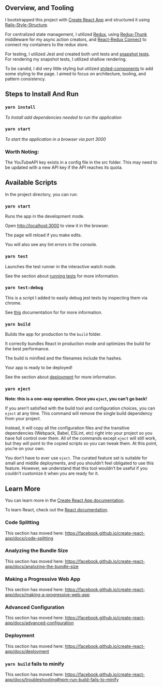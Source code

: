 
## Overview, and Tooling
I bootstrapped this project with [Create React App](https://github.com/facebook/create-react-app) and structured it using [Rails-Style-Structure](https://www.learnhowtoprogram.com/react/advanced-topics/react-and-redux-design-patterns). 

For centralized state management, I utilized [Redux](https://redux.js.org/), using [Redux-Thunk](https://github.com/reduxjs/redux-thunk) middleware for my async action creators, and [React-Redux Connect](https://react-redux.js.org/) to connect my containers to the redux store.

For testing, I utilized Jest and created both unit tests and [snapshot tests](https://jestjs.io/docs/en/snapshot-testing). For rendering my snapshot tests, I utilized shallow rendering.

To be candid, I did very little styling but utilized [styled-components](https://www.styled-components.com/) to add some styling to the page. I aimed to focus on architecture, tooling, and pattern consistency.

## Steps to Install And Run

### `yarn install`
*To Install add dependencies needed to run the application*

### `yarn start`
*To start the application in a browser via port 3000*

### Worth Noting:
The YouTubeAPI key exists in a config file in the src folder. This may need to be updated with a new API key if the API reaches its quota.


## Available Scripts

 

In the project directory, you can run:

  

### `yarn start`

  

Runs the app in the development mode.<br  />

Open [http://localhost:3000](http://localhost:3000) to view it in the browser.

  

The page will reload if you make edits.<br  />

You will also see any lint errors in the console.

  

### `yarn test`

  

Launches the test runner in the interactive watch mode.<br  />

See the section about [running tests](https://facebook.github.io/create-react-app/docs/running-tests) for more information.

  
  ### `yarn test:debug`
This is a script I added to easily debug jest tests by inspecting them via chrome.

See [this](https://jestjs.io/docs/en/troubleshooting) documentation for for more information.


 
### `yarn build`

  

Builds the app for production to the `build` folder.<br  />

It correctly bundles React in production mode and optimizes the build for the best performance.

  

The build is minified and the filenames include the hashes.<br  />

Your app is ready to be deployed!

  

See the section about [deployment](https://facebook.github.io/create-react-app/docs/deployment) for more information.

  

### `yarn eject`

  

**Note: this is a one-way operation. Once you `eject`, you can’t go back!**

  

If you aren’t satisfied with the build tool and configuration choices, you can `eject` at any time. This command will remove the single build dependency from your project.

  

Instead, it will copy all the configuration files and the transitive dependencies (Webpack, Babel, ESLint, etc) right into your project so you have full control over them. All of the commands except `eject` will still work, but they will point to the copied scripts so you can tweak them. At this point, you’re on your own.

  

You don’t have to ever use `eject`. The curated feature set is suitable for small and middle deployments, and you shouldn’t feel obligated to use this feature. However, we understand that this tool wouldn’t be useful if you couldn’t customize it when you are ready for it.

  

## Learn More

  

You can learn more in the [Create React App documentation](https://facebook.github.io/create-react-app/docs/getting-started).

  

To learn React, check out the [React documentation](https://reactjs.org/).

  

### Code Splitting

  

This section has moved here: https://facebook.github.io/create-react-app/docs/code-splitting

  

### Analyzing the Bundle Size

  

This section has moved here: https://facebook.github.io/create-react-app/docs/analyzing-the-bundle-size

  

### Making a Progressive Web App

  

This section has moved here: https://facebook.github.io/create-react-app/docs/making-a-progressive-web-app

  

### Advanced Configuration

  

This section has moved here: https://facebook.github.io/create-react-app/docs/advanced-configuration

  

### Deployment

  

This section has moved here: https://facebook.github.io/create-react-app/docs/deployment

  

### `yarn build` fails to minify

  

This section has moved here: https://facebook.github.io/create-react-app/docs/troubleshooting#npm-run-build-fails-to-minify